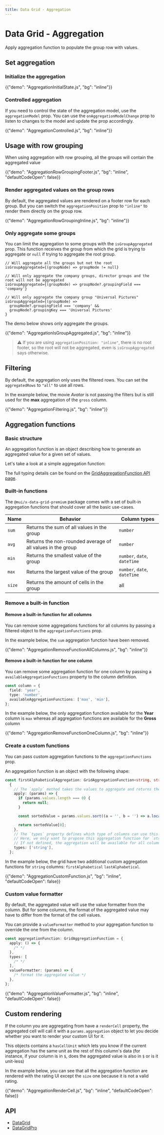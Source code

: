 ```yaml
---
title: Data Grid - Aggregation
---
```


# Data Grid - Aggregation [<span class="plan-premium"></span>](https://mui.com/store/items/material-ui-pro/)

<p class="description">Apply aggregation function to populate the group row with values.</p>

## Set aggregation

### Initialize the aggregation

{{"demo": "AggregationInitialState.js", "bg": "inline"}}

### Controlled aggregation

If you need to control the state of the aggregation model, use the `aggregationModel` prop.
You can use the `onAggregationModelChange` prop to listen to changes to the model and update the prop accordingly.

{{"demo": "AggregationControlled.js", "bg": "inline"}}

## Usage with row grouping

When using aggregation with row grouping, all the groups will contain the aggregated value

{{"demo": "AggregationRowGroupingFooter.js", "bg": "inline", "defaultCodeOpen": false}}

### Render aggregated values on the group rows

By default, the aggregated values are rendered on a footer row for each group.
But you can switch the `aggregationPosition` prop to `"inline"` to render them directly on the group row.

{{"demo": "AggregationRowGroupingInline.js", "bg": "inline"}}

### Only aggregate some groups

You can limit the aggregation to some groups with the `isGroupAggregated` prop.
This function receives the group from which the grid is trying to aggregate or `null` if trying to aggregate the root group.

```tsx
// Will aggregate all the groups but not the root
isGroupAggregated={(groupNode) => groupNode != null}

// Will only aggregate the company groups, director groups and the root will not be aggregated
isGroupAggregated={(groupNode) => groupNode?.groupingField === 'company'}

// Will only aggregate the company group "Universal Pictures"
isGroupAggregated={(groupNode) =>
  groupNode?.groupingField === 'company' &&
  groupNode?.groupingKey === 'Universal Pictures'
}
```

The demo below shows only aggregate the groups.

{{"demo": "AggregationIsGroupAggregated.js", "bg": "inline"}}

> ⚠️ If you are using `aggregationPosition: "inline"`, there is no root footer,
> so the root will not be aggregated, even is `isGroupAggregated` says otherwise.

## Filtering

By default, the aggregation only uses the filtered rows.
You can set the `aggregatedRows` to `"all"` to use all rows.

In the example below, the movie _Avatar_ is not passing the filters but is still used for the **max** aggregation of the `gross` column.

{{"demo": "AggregationFiltering.js", "bg": "inline"}}

## Aggregation functions

### Basic structure

An aggregation function is an object describing how to generate an aggregated value for a given set of values.

Let's take a look at a simple aggregation function:

The full typing details can be found on the [GridAggregationFunction API page](/x/api/data-grid/grid-aggregation-function/).

### Built-in functions

The `@mui/x-data-grid-premium` package comes with a set of built-in aggregation functions that should cover all the basic use-cases.

| Name   | Behavior                                                   | Column types                 |
| ------ | ---------------------------------------------------------- | ---------------------------- |
| `sum`  | Returns the sum of all values in the group                 | `number`                     |
| `avg`  | Returns the non-rounded average of all values in the group | `number`                     |
| `min`  | Returns the smallest value of the group                    | `number`, `date`, `dateTime` |
| `max`  | Returns the largest value of the group                     | `number`, `date`, `dateTime` |
| `size` | Returns the amount of cells in the group                   | all                          |

### Remove a built-in function

#### Remove a built-in function for all columns

You can remove some aggregations functions for all columns by passing a filtered object to the `aggregationFunctions` prop.

In the example below, the `sum` aggregation function have been removed.

{{"demo": "AggregationRemoveFunctionAllColumns.js", "bg": "inline"}}

#### Remove a built-in function for one column

You can remove some aggregation function for one column by passing a `availableAggregationFunctions` property to the column definition.

```ts
const column = {
  field: 'year',
  type: 'number',
  availableAggregationFunctions: ['max', 'min'],
};
```

In the example below, the only aggregation function available for the **Year** column is `max` whereas all aggregation functions are available for the **Gross** column

{{"demo": "AggregationRemoveFunctionOneColumn.js", "bg": "inline"}}

### Create a custom functions

You can pass custom aggregation functions to the `aggregationFunctions` prop.

An aggregation function is an object with the following shape:

```ts
const firstAlphabeticalAggregation: GridAggregationFunction<string, string | null> =
  {
    // The `apply` method takes the values to aggregate and returns the aggregated value
    apply: (params) => {
      if (params.values.length === 0) {
        return null;
      }

      const sortedValue = params.values.sort((a = '', b = '') => a.localeCompare(b));

      return sortedValue[0];
    },
    // The `types` property defines which type of columns can use this aggregation function.
    // Here, we only want to propose this aggregation function for `string` columns.
    // If not defined, the aggregation will be available for all column types.
    types: ['string'],
  };
```

In the example below, the grid have two additional custom aggregation functions for `string` columns: `firstAlphabetical` `lastAlphabetical`.

{{"demo": "AggregationCustomFunction.js", "bg": "inline", "defaultCodeOpen": false}}

### Custom value formatter

By default, the aggregated value will use the value formatter from the column.
But for some columns, the format of the aggregated value may have to differ from the format of the cell values.

You can provide a `valueFormatter` method to your aggregation function to override the one from the column.

```ts
const aggregationFunction: GridAggregationFunction = {
  apply: () => {
    /* */
  },
  types: [
    /* */
  ],
  valueFormatter: (params) => {
    /* format the aggregated value */
  },
};
```

{{"demo": "AggregationValueFormatter.js", "bg": "inline", "defaultCodeOpen": false}}

## Custom rendering

If the column you are aggregating from have a `renderCell` property, the aggregated cell will call it with a `params.aggregation` object to let you decide whether you want to render your custom UI for it.

This objects contains a `hasCellUnit` which lets you know if the current aggregation has the same unit as the rest of this column's data (for instance, if your column is in `$`, does the aggregated value is also in `$` or is it unit-less)

In the example below, you can see that all the aggregation function are rendered with the rating UI except the `size` one because it is not a valid rating.

{{"demo": "AggregationRenderCell.js", "bg": "inline", "defaultCodeOpen": false}}

## API

- [DataGrid](/x/api/data-grid/data-grid/)
- [DataGridPro](/x/api/data-grid/data-grid-pro/)
